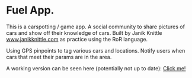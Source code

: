# Fuel App. 

This is a carspotting / game app. A social community to share pictures of cars and show off their knowledge of cars. Built by Janik Knittle www.janikknittle.com as practice using the RoR language. 

Using GPS pinpoints to tag various cars and locations. Notify users when cars that meet their params are in the area.

A working version can be seen here (potentially not up to date): <a href="https://polar-castle-2870.herokuapp.com/">Click me!</a>